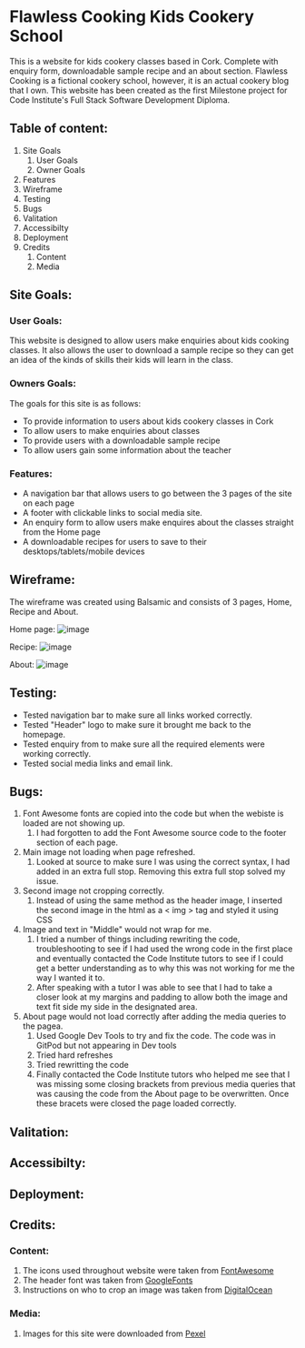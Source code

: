 # Flawless Cooking Kids Cookery School 

This is a website for kids cookery classes based in Cork. Complete with enquiry form, downloadable sample recipe and an about section. Flawless Cooking is a fictional cookery school, however, it is an actual cookery blog that I own. 
This website has been created as the first Milestone project for Code Institute's Full Stack Software Development Diploma. 

## Table of content: 
 1. Site Goals
    1. User Goals
    1. Owner Goals
 1. Features   
 1. Wireframe 
 1. Testing
 1. Bugs
 1. Valitation
 1. Accessibilty
 1. Deployment
 1. Credits
      1. Content
      1. Media
  

## Site Goals:

### User Goals:

This website is designed to allow users make enquiries about kids cooking classes. It also allows the user to download a sample recipe so they can get an idea of the kinds of skills their kids will learn in the class.

### Owners Goals:

The goals for this site is as follows:
* To provide information to users about kids cookery classes in Cork
* To allow users to make enquiries about classes
* To provide users with a downloadable sample recipe
* To allow users gain some information about the teacher 

### Features:

* A navigation bar that allows users to go between the 3 pages of the site on each page
* A footer with clickable links to social media site. 
* An enquiry form to allow users make enquires about the classes straight from the Home page
* A downloadable recipes for users to save to their desktops/tablets/mobile devices 
  
## Wireframe:
The wireframe was created using Balsamic and consists of 3 pages, Home, Recipe and About.

Home page:
![image](https://user-images.githubusercontent.com/81761397/136006518-960bf764-d74f-4742-8afb-b4c06b9746c5.png)

Recipe:
![image](https://user-images.githubusercontent.com/81761397/136006678-d10c5a57-75c8-43f0-a0a8-f4459fff6f5e.png)

About: 
![image](https://user-images.githubusercontent.com/81761397/136015563-6cc1cebc-6b6b-4aca-ab49-1b04704b44a8.png)

## Testing:

* Tested navigation bar to make sure all links worked correctly.
* Tested "Header" logo to make sure it brought me back to the homepage.
* Tested enquiry from to make sure all the required elements were working correctly.
* Tested social media links and email link. 



## Bugs:
1. Font Awesome fonts are copied into the code but when the webiste is loaded are not showing up. 
      1. I had forgotten to add the Font Awesome source code to the footer section of each page.
1. Main image not loading when page refreshed.
      1. Looked at source to make sure I was using the correct syntax, I had added in an extra full stop. Removing this extra full stop solved my issue.
1. Second image not cropping correctly.
      1. Instead of using the same method as the header image, I inserted the second image in the html as a < img > tag and styled it using CSS
1. Image and text in "Middle" would not wrap for me. 
      1. I tried a number of things including rewriting the code, troubleshooting to see if I had used the wrong code in the first place and eventually contacted the Code Institute tutors to see if I could get a better understanding as to why this was not working for me the way I wanted it to. 
      1. After speaking with a tutor I was able to see that I had to take a closer look at my margins and padding to allow both the image and text fit side my side in the designated area.
1. About page would not load correctly after adding the media queries to the pagea.
      1. Used Google Dev Tools to try and fix the code. The code was in GitPod but not appearing in Dev tools
      1. Tried hard refreshes
      1. Tried rewritting the code
      1. Finally contacted the Code Institute tutors who helped me see that I was missing some closing brackets from previous media queries that was causing the code from the About page to be overwritten. Once these bracets were closed the page loaded correctly.

## Valitation:

## Accessibilty:

## Deployment:

## Credits:
### Content:

1. The icons used throughout website were taken from [FontAwesome](https://fontawesome.com/)  
1. The header font was taken from [GoogleFonts](https://fonts.google.com/)
1. Instructions on who to crop an image was taken from [DigitalOcean](https://www.digitalocean.com/)

### Media:

1. Images for this site were downloaded from [Pexel](https://www.pexels.com/)

